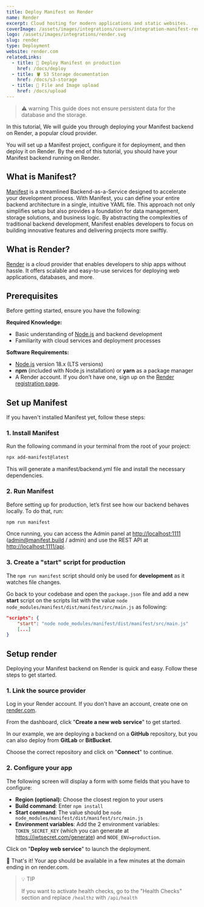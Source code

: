 ```yaml
---
title: Deploy Manifest on Render
name: Render
excerpt: Cloud hosting for modern applications and static websites.
coverImage: /assets/images/integrations/covers/integration-manifest-render.svg
logo: /assets/images/integrations/render.svg
slug: render
type: Deployment
website: render.com
relatedLinks:
  - title: 🚀 Deploy Manifest on production
    href: /docs/deploy
  - title: 🪣 S3 Storage documentation
    href: /docs/s3-storage
  - title: 📂 File and Image upload
    href: /docs/upload
---
```


> ⚠️ warning
> This guide does not ensure persistent data for the database and the storage.

In this tutorial, We will guide you through deploying your Manifest backend on Render, a popular cloud provider.

You will set up a Manifest project, configure it for deployment, and then deploy it on Render. By the end of this tutorial, you should have your Manifest backend running on Render.

## What is Manifest?

[Manifest](/) is a streamlined Backend-as-a-Service designed to accelerate your development process. With Manifest, you can define your entire backend architecture in a single, intuitive YAML file. This approach not only simplifies setup but also provides a foundation for data management, storage solutions, and business logic. By abstracting the complexities of traditional backend development, Manifest enables developers to focus on building innovative features and delivering projects more swiftly.

## What is Render?

[Render](https://render.com) is a cloud provider that enables developers to ship apps without hassle. It offers scalable and easy-to-use services for deploying web applications, databases, and more.

## Prerequisites

Before getting started, ensure you have the following:

**Required Knowledge:**

- Basic understanding of [Node.js](https://nodejs.org/en/) and backend development
- Familiarity with cloud services and deployment processes

**Software Requirements:**

- [Node.js](https://nodejs.org/en/) version 18.x (LTS versions)
- **npm** (included with Node.js installation) or **yarn** as a package manager
- A Render account. If you don’t have one, sign up on the [Render registration page](https://render.com).

## Set up Manifest

If you haven't installed Manifest yet, follow these steps:

### 1. Install Manifest

Run the following command in your terminal from the root of your project:

```bash
npx add-manifest@latest
```

This will generate a manifest/backend.yml file and install the necessary dependencies.

### 2. Run Manifest

Before setting up for production, let’s first see how our backend behaves locally. To do that, run:

```bash
npm run manifest
```

Once running, you can access the Admin panel at [http://localhost:1111](http://localhost:1111) (admin@manifest.build / admin) and use the REST API at [http://localhost:1111/api](http://localhost:1111/api).

### 3. Create a "start" script for production

The `npm run manifest` script should only be used for **development** as it watches file changes.

Go back to your codebase and open the `package.json` file and add a new **start** script on the scripts list with the value `node node_modules/manifest/dist/manifest/src/main.js` as following:

```json title="package.json"
"scripts": {
    "start": "node node_modules/manifest/dist/manifest/src/main.js"
    [...]
}
```

## Setup render

Deploying your Manifest backend on Render is quick and easy. Follow these steps to get started.

### 1. Link the source provider

Log in your Render account. If you don't have an account, create one on [render.com](https://render.com).

From the dashboard, click "**Create a new web service**" to get started.

In our example, we are deploying a backend on a **GitHub** repository, but you can also deploy from **GitLab** or **BitBucket**.

Choose the correct repository and click on "**Connect**" to continue.

### 2. Configure your app

The following screen will display a form with some fields that you have to configure:

- **Region (optional):** Choose the closest region to your users
- **Build command**: Enter `npm install`
- **Start command**: The value should be `node node_modules/manifest/dist/manifest/src/main.js`
- **Environment variables**: Add the 2 environment variables: `TOKEN_SECRET_KEY` (which you can generate at https://jwtsecret.com/generate) and `NODE_ENV=production`.

Click on "**Deploy web service**" to launch the deployment.

🎉 That's it! Your app should be available in a few minutes at the domain ending in on render.com.

> 💡 TIP
>
> If you want to activate health checks, go to the "Health Checks" section and replace `/healthz` with `/api/health`
